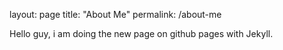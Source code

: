 layout: page
title: "About Me"
permalink: /about-me

Hello guy, i am doing the new page on github pages with Jekyll.

